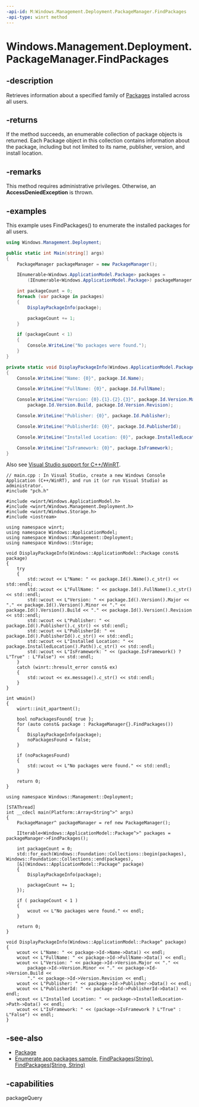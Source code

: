 ```yaml
---
-api-id: M:Windows.Management.Deployment.PackageManager.FindPackages
-api-type: winrt method
---
```


<!-- Method syntax
public Windows.Foundation.Collections.IIterable<Windows.ApplicationModel.Package> FindPackages()
-->

# Windows.Management.Deployment.PackageManager.FindPackages

## -description
Retrieves information about a specified family of [Packages](https://docs.microsoft.com/uwp/api/windows.applicationmodel.package) installed across all users.

## -returns
If the method succeeds, an enumerable collection of package objects is returned. Each Package object in this collection contains information about the package, including but not limited to its name, publisher, version, and install location.

## -remarks
This method requires administrative privileges. Otherwise, an **AccessDeniedException** is thrown.

## -examples
This example uses FindPackages() to enumerate the installed packages for all users.

```csharp
using Windows.Management.Deployment;

public static int Main(string[] args)
{
    PackageManager packageManager = new PackageManager();

    IEnumerable<Windows.ApplicationModel.Package> packages = 
        (IEnumerable<Windows.ApplicationModel.Package>) packageManager.FindPackages();

    int packageCount = 0;
    foreach (var package in packages)
    {
        DisplayPackageInfo(package);

        packageCount += 1;
    }

    if (packageCount < 1)
    {
        Console.WriteLine("No packages were found.");
    }
}

private static void DisplayPackageInfo(Windows.ApplicationModel.Package package)
{
    Console.WriteLine("Name: {0}", package.Id.Name);

    Console.WriteLine("FullName: {0}", package.Id.FullName);

    Console.WriteLine("Version: {0}.{1}.{2}.{3}", package.Id.Version.Major, package.Id.Version.Minor,
        package.Id.Version.Build, package.Id.Version.Revision);

    Console.WriteLine("Publisher: {0}", package.Id.Publisher);

    Console.WriteLine("PublisherId: {0}", package.Id.PublisherId);

    Console.WriteLine("Installed Location: {0}", package.InstalledLocation.Path);

    Console.WriteLine("IsFramework: {0}", package.IsFramework);
}
```

Also see [Visual Studio support for C++/WinRT](/windows/uwp/cpp-and-winrt-apis/intro-to-using-cpp-with-winrt#visual-studio-support-for-cwinrt-xaml-the-vsix-extension-and-the-nuget-package).

```cppwinrt
// main.cpp : In Visual Studio, create a new Windows Console Application (C++/WinRT), and run it (or run Visual Studio) as administrator.
#include "pch.h"

#include <winrt/Windows.ApplicationModel.h>
#include <winrt/Windows.Management.Deployment.h>
#include <winrt/Windows.Storage.h>
#include <iostream>

using namespace winrt;
using namespace Windows::ApplicationModel;
using namespace Windows::Management::Deployment;
using namespace Windows::Storage;

void DisplayPackageInfo(Windows::ApplicationModel::Package const& package)
{
    try
    {
        std::wcout << L"Name: " << package.Id().Name().c_str() << std::endl;
        std::wcout << L"FullName: " << package.Id().FullName().c_str() << std::endl;
        std::wcout << L"Version: " << package.Id().Version().Major << "." << package.Id().Version().Minor << "." << package.Id().Version().Build << "." << package.Id().Version().Revision << std::endl;
        std::wcout << L"Publisher: " << package.Id().Publisher().c_str() << std::endl;
        std::wcout << L"PublisherId: " << package.Id().PublisherId().c_str() << std::endl;
        std::wcout << L"Installed Location: " << package.InstalledLocation().Path().c_str() << std::endl;
        std::wcout << L"IsFramework: " << (package.IsFramework() ? L"True" : L"False") << std::endl;
    }
    catch (winrt::hresult_error const& ex)
    {
        std::wcout << ex.message().c_str() << std::endl;
    }
}

int wmain()
{
    winrt::init_apartment();

    bool noPackagesFound{ true };
    for (auto const& package : PackageManager{}.FindPackages())
    {
        DisplayPackageInfo(package);
        noPackagesFound = false;
    }

    if (noPackagesFound)
    {
        std::wcout << L"No packages were found." << std::endl;
    }

    return 0;
}
```

```cppcx
using namespace Windows::Management::Deployment;

[STAThread]
int __cdecl main(Platform::Array<String^>^ args)
{
    PackageManager^ packageManager = ref new PackageManager();

    IIterable<Windows::ApplicationModel::Package^>^ packages = packageManager->FindPackages(); 

    int packageCount = 0;
    std::for_each(Windows::Foundation::Collections::begin(packages), Windows::Foundation::Collections::end(packages), 
    [&](Windows::ApplicationModel::Package^ package) 
    {
        DisplayPackageInfo(package);

        packageCount += 1; 
    });

    if ( packageCount < 1 )
    {
        wcout << L"No packages were found." << endl;
    }

    return 0;
}

void DisplayPackageInfo(Windows::ApplicationModel::Package^ package)
{
    wcout << L"Name: " << package->Id->Name->Data() << endl;
    wcout << L"FullName: " << package->Id->FullName->Data() << endl;
    wcout << L"Version: " << package->Id->Version.Major << "." << 
        package->Id->Version.Minor << "." << package->Id->Version.Build << 
        "." << package->Id->Version.Revision << endl;
    wcout << L"Publisher: " << package->Id->Publisher->Data() << endl;
    wcout << L"PublisherId: " << package->Id->PublisherId->Data() << endl;
    wcout << L"Installed Location: " << package->InstalledLocation->Path->Data() << endl;
    wcout << L"IsFramework: " << (package->IsFramework ? L"True" : L"False") << endl;
}
```



## -see-also

- [Package](https://docs.microsoft.com/uwp/api/windows.applicationmodel.package)
- [Enumerate app packages sample](https://github.com/microsoft/Windows-classic-samples/tree/master/Samples/PackageManagerFindProvisionedPackages), [FindPackages(String)](packagemanager_findpackages_331793265.md), [FindPackages(String, String)](packagemanager_findpackages_1597689551.md)

## -capabilities
packageQuery
